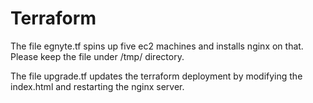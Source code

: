 # Terraform

The file egnyte.tf spins up five ec2 machines and installs nginx on that. Please keep the file under /tmp/ directory.

The file upgrade.tf updates the terraform deployment by modifying the index.html and restarting the nginx server.
